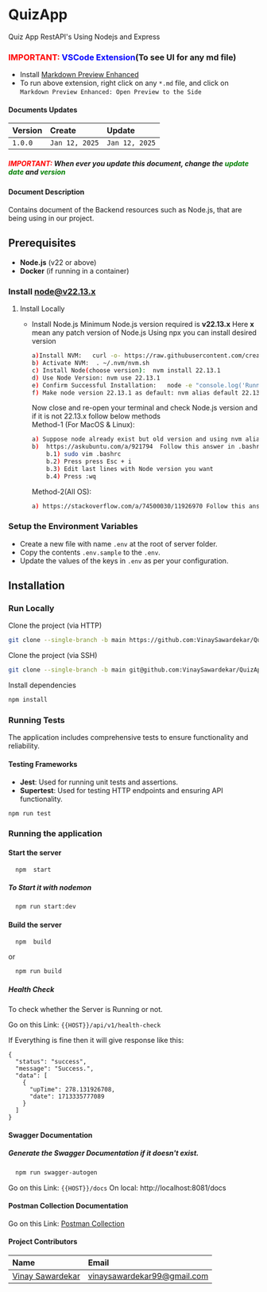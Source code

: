 # QuizApp

Quiz App RestAPI's Using Nodejs and Express

### <span style="color:red">IMPORTANT: </span><span style="color:blue">VSCode Extension</span>(To see UI for any md file)

- Install [Markdown Preview Enhanced](https://marketplace.visualstudio.com/items?itemName=shd101wyy.markdown-preview-enhanced)
- To run above extension, right click on any `*.md` file, and click on `Markdown Preview Enhanced: Open Preview to the Side`

#### Documents Updates

| Version | Create         | Update         |
| :------ | :------------- | :------------- |
| `1.0.0` | `Jan 12, 2025` | `Jan 12, 2025` |

##### <span style="color:red">IMPORTANT: </span> When ever you update this document, change the <span style="color:green">update date</span> and <span style="color:green">version</span>

#### Document Description

Contains document of the Backend resources such as Node.js, that are being using in our project.

## Prerequisites

- **Node.js** (v22 or above)
- **Docker** (if running in a container)

### Install node@v22.13.x

1. Install Locally

   - Install Node.js
     Minimum Node.js version required is **v22.13.x**
     Here **x** mean any patch version of Node.js
     Using npx you can install desired version

     ```sh
     a)Install NVM:   curl -o- https://raw.githubusercontent.com/creationix/nvm/v0.39.1/install.sh | bash
     b) Activate NVM:  . ~/.nvm/nvm.sh
     c) Install Node(choose version):  nvm install 22.13.1
     d) Use Node Version: nvm use 22.13.1
     e) Confirm Successful Installation:   node -e "console.log('Running Node.js ' + process.version)"
     f) Make node version 22.13.1 as default: nvm alias default 22.13.1
     ```

     Now close and re-open your terminal and check Node.js version and if it is not 22.13.x follow below methods
     <space></space>
     <br>
     Method-1 (For MacOS & Linux):<br>

     ```sh
     a) Suppose node already exist but old version and using nvm alias default 22.13.1 it is not setting to default.
     b)  https://askubuntu.com/a/921794  Follow this answer in .bashrc file in last edit node version (or below steps)
         b.1) sudo vim .bashrc
         b.2) Press press Esc + i
         b.3) Edit last lines with Node version you want
         b.4) Press :wq
     ```

     Method-2(All OS):<br>

     ```sh
     a) https://stackoverflow.com/a/74500030/11926970 Follow this answer  nvm alias default node
     ```

### Setup the Environment Variables

- Create a new file with name `.env` at the root of server folder.
- Copy the contents `.env.sample` to the `.env`.
- Update the values of the keys in `.env` as per your configuration.

## Installation

### Run Locally

Clone the project (via HTTP)

```bash
git clone --single-branch -b main https://github.com:VinaySawardekar/QuizApp.git
```

Clone the project (via SSH)

```bash
git clone --single-branch -b main git@github.com:VinaySawardekar/QuizApp.git
```

Install dependencies

```bash
npm install
```

### Running Tests

The application includes comprehensive tests to ensure functionality and reliability.

#### Testing Frameworks

- **Jest**: Used for running unit tests and assertions.
- **Supertest**: Used for testing HTTP endpoints and ensuring API functionality.

```bash
npm run test
```

### Running the application

#### Start the server

```bash
  npm  start
```

##### To Start it with nodemon

```bash
  npm run start:dev
```

#### Build the server

```bash
  npm  build
```

or

```bash
  npm run build
```

##### Health Check

To check whether the Server is Running or not.

Go on this Link: `{{HOST}}/api/v1/health-check`

If Everything is fine then it will give response like this:

```
{
  "status": "success",
  "message": "Success.",
  "data": [
    {
      "upTime": 278.131926708,
      "date": 1713335777089
    }
  ]
}
```

#### Swagger Documentation

##### Generate the Swagger Documentation if it doesn't exist.

```bash
  npm run swagger-autogen
```

Go on this Link: `{{HOST}}/docs`
On local: http://localhost:8081/docs

#### Postman Collection Documentation

Go on this Link: [Postman Collection](https://documenter.getpostman.com/view/18304204/2sAYQWKZLc)

#### Project Contributors

| Name                                                              | Email                         |
| :---------------------------------------------------------------- | :---------------------------- |
| [Vinay Sawardekar](https://www.linkedin.com/in/vinay-sawardekar/) | <vinaysawardekar99@gmail.com> |
